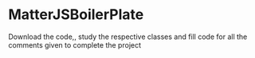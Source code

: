# MatterJSBoilerPlate
Download the code,, study the respective classes and fill code for all the comments given to complete the project
